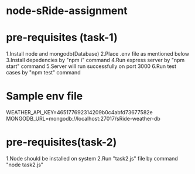 


# node-sRide-assignment

# pre-requisites (task-1)
1.Install node and mongodb(Database)
2.Place .env file as mentioned below
3.Install depedencies by "npm i" command
4.Run express server by "npm start" command
5.Server will run successfully on port 3000 
6.Run test cases by "npm test" command

# Sample env file
WEATHER_API_KEY=465177692314209b0c4abfd73677582e
MONGODB_URL=mongodb://localhost:27017/sRide-weather-db


# pre-requisites(task-2)
1.Node should be installed on system
2.Run "task2.js" file by command "node task2.js"